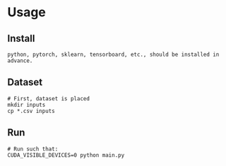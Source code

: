 # Usage

## Install
```
python, pytorch, sklearn, tensorboard, etc., should be installed in advance.
```

## Dataset
```
# First, dataset is placed 
mkdir inputs
cp *.csv inputs
```

## Run
```
# Run such that:
CUDA_VISIBLE_DEVICES=0 python main.py
```

